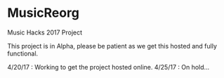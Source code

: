 # MusicReorg
Music Hacks 2017 Project

This project is in Alpha, please be patient as we get this hosted and fully functional.

4/20/17 : Working to get the project hosted online.
4/25/17 : On hold...
